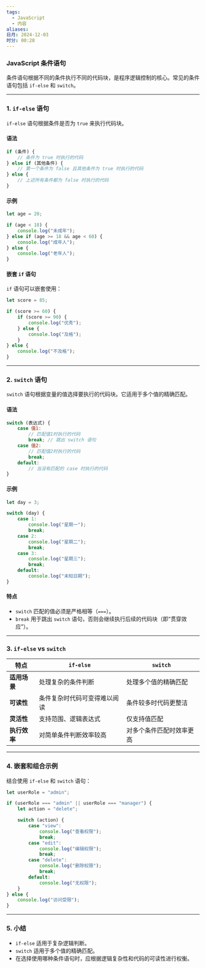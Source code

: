 ```yaml
---
tags:
  - JavaScript
  - 内容
aliases: 
日月: 2024-12-03
时分: 00:28
---
```

### **JavaScript 条件语句**

条件语句根据不同的条件执行不同的代码块，是程序逻辑控制的核心。常见的条件语句包括 `if-else` 和 `switch`。

---

### **1. `if-else` 语句**

`if-else` 语句根据条件是否为 `true` 来执行代码块。

#### **语法**

```javascript
if (条件) {
    // 条件为 true 时执行的代码
} else if (其他条件) {
    // 第一个条件为 false 且其他条件为 true 时执行的代码
} else {
    // 上述所有条件都为 false 时执行的代码
}
```

#### **示例**

```javascript
let age = 20;

if (age < 18) {
    console.log("未成年");
} else if (age >= 18 && age < 60) {
    console.log("成年人");
} else {
    console.log("老年人");
}
```

#### **嵌套 `if` 语句**

`if` 语句可以嵌套使用：

```javascript
let score = 85;

if (score >= 60) {
    if (score >= 90) {
        console.log("优秀");
    } else {
        console.log("及格");
    }
} else {
    console.log("不及格");
}
```

---

### **2. `switch` 语句**

`switch` 语句根据变量的值选择要执行的代码块。它适用于多个值的精确匹配。

#### **语法**

```javascript
switch (表达式) {
    case 值1:
        // 匹配值1时执行的代码
        break; // 跳出 switch 语句
    case 值2:
        // 匹配值2时执行的代码
        break;
    default:
        // 当没有匹配的 case 时执行的代码
}
```

#### **示例**

```javascript
let day = 3;

switch (day) {
    case 1:
        console.log("星期一");
        break;
    case 2:
        console.log("星期二");
        break;
    case 3:
        console.log("星期三");
        break;
    default:
        console.log("未知日期");
}
```

#### **特点**

- `switch` 匹配的值必须是严格相等（`===`）。
- `break` 用于跳出 `switch` 语句，否则会继续执行后续的代码块（即“贯穿效应”）。

---

### **3. `if-else` vs `switch`**

|**特点**|**`if-else`**|**`switch`**|
|---|---|---|
|**适用场景**|处理复杂的条件判断|处理多个值的精确匹配|
|**可读性**|条件复杂时代码可变得难以阅读|条件较多时代码更整洁|
|**灵活性**|支持范围、逻辑表达式|仅支持值匹配|
|**执行效率**|对简单条件判断效率较高|对多个条件匹配时效率更高|

---

### **4. 嵌套和组合示例**

结合使用 `if-else` 和 `switch` 语句：

```javascript
let userRole = "admin";

if (userRole === "admin" || userRole === "manager") {
    let action = "delete";

    switch (action) {
        case "view":
            console.log("查看权限");
            break;
        case "edit":
            console.log("编辑权限");
            break;
        case "delete":
            console.log("删除权限");
            break;
        default:
            console.log("无权限");
    }
} else {
    console.log("访问受限");
}
```

---

### **5. 小结**

- `if-else` 适用于复杂逻辑判断。
- `switch` 适用于多个值的精确匹配。
- 在选择使用哪种条件语句时，应根据逻辑复杂性和代码的可读性进行权衡。
